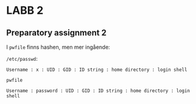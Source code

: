 # LABB 2

## Preparatory assignment 2
I `pwfile` finns hashen, men mer ingående:


`/etc/passwd`:

`Username : x : UID : GID : ID string : home directory : login shell`


`pwfile`

`Username : password : UID : GID : ID string : home directory : login shell`
